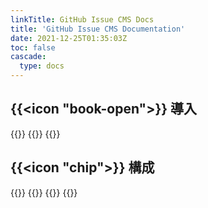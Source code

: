 ```yaml
---
linkTitle: GitHub Issue CMS Docs
title: 'GitHub Issue CMS Documentation'
date: 2021-12-25T01:35:03Z
toc: false
cascade:
  type: docs
---
```


##  {{<icon "book-open">}} 導入

{{<cards>}}
    {{<card link="quickstart" icon="globe" title="クイックスタート">}}
{{</cards>}}

## {{<icon "chip">}} 構成

{{<cards>}}
  {{<card link="configuration/parameters" title="gic.config.yaml の設定" icon="code" >}}
  {{<card link="configuration/github-actions-integration" title="GitHub Actions との連携" icon="code" >}}
{{</cards>}}

